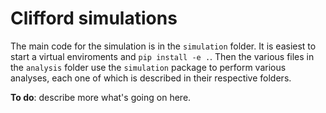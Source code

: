 # Clifford simulations

The main code for the simulation is in the `simulation` folder.
It is easiest to start a virtual enviroments and `pip install -e .`.
Then the various files in the `analysis` folder use the `simulation` package to perform various analyses, each one of which is described in their respective folders.


**To do**: describe more what's going on here.
